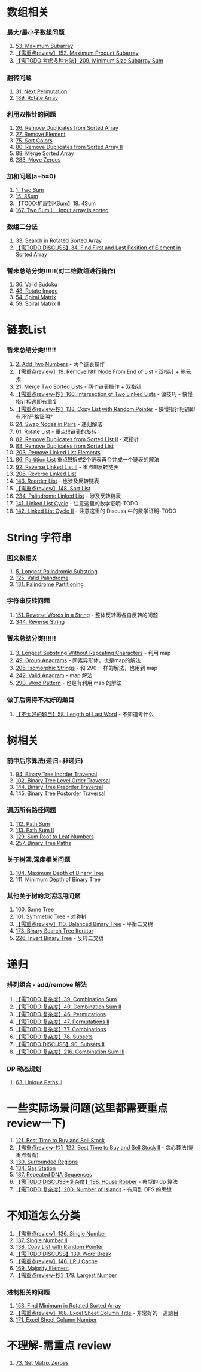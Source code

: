 # 数组相关

### 最大/最小子数组问题

1. [53. Maximum Subarray](https://github.com/MikasaLevi/LeetCode/issues/29)
2. [【需重点review】152. Maximum Product Subarray](https://github.com/MikasaLevi/LeetCode/issues/31)
3. [【需TODO:考虑多种方法】209. Minimum Size Subarray Sum](https://github.com/MikasaLevi/LeetCode/issues/30)

### 翻转问题

1. [31. Next Permutation](https://github.com/MikasaLevi/LeetCode/issues/27)
2. [189. Rotate Array](https://github.com/MikasaLevi/LeetCode/issues/28)

### 利用双指针的问题

1. [26. Remove Duplicates from Sorted Array](https://github.com/MikasaLevi/LeetCode/issues/33)
2. [27. Remove Element](https://github.com/MikasaLevi/LeetCode/issues/32)
3. [75. Sort Colors](https://github.com/MikasaLevi/LeetCode/issues/36)
4. [80. Remove Duplicates from Sorted Array II](https://github.com/MikasaLevi/LeetCode/issues/34)
5. [88. Merge Sorted Array](https://github.com/MikasaLevi/LeetCode/issues/35)
6. [283. Move Zeroes](https://github.com/MikasaLevi/LeetCode/issues/37)

### 加和问题(a+b=0)

1. [1. Two Sum](https://github.com/MikasaLevi/LeetCode/issues/23)
2. [15. 3Sum](https://github.com/MikasaLevi/LeetCode/issues/25)
3. [【TODO:扩展到KSum】18. 4Sum](https://github.com/MikasaLevi/LeetCode/issues/26)
4. [167. Two Sum II - Input array is sorted](https://github.com/MikasaLevi/LeetCode/issues/24)

### 数组二分法

1. [33. Search in Rotated Sorted Array](https://github.com/MikasaLevi/LeetCode/issues/85)
2. [【需TODO:DISCUSS】34. Find First and Last Position of Element in Sorted Array](https://github.com/MikasaLevi/LeetCode/issues/86)

### 暂未总结分类!!!!!!(对二维数组进行操作)

1. [36. Valid Sudoku](https://github.com/MikasaLevi/LeetCode/issues/87)
2. [48. Rotate Image](https://github.com/MikasaLevi/LeetCode/issues/88)
3. [54. Spiral Matrix](https://github.com/MikasaLevi/LeetCode/issues/89)
4. [59. Spiral Matrix II](https://github.com/MikasaLevi/LeetCode/issues/90)

# 链表List

### 暂未总结分类!!!!!!

1. [2. Add Two Numbers](https://github.com/MikasaLevi/LeetCode/issues/38) - 两个链表操作
2. [【需重点review】19. Remove Nth Node From End of List](https://github.com/MikasaLevi/LeetCode/issues/41) - 双指针 + 删元素
3. [21. Merge Two Sorted Lists](https://github.com/MikasaLevi/LeetCode/issues/39) - 两个链表操作 + 双指针
4. [【需重点review-抄】160. Intersection of Two Linked Lists](https://github.com/MikasaLevi/LeetCode/issues/40) - 偏技巧 - 快慢指针相遇即有重复
5. [【需重点review-抄】138. Copy List with Random Pointer](https://github.com/MikasaLevi/LeetCode/issues/48) - 快慢指针相遇即有环?严格证明?
5. [24. Swap Nodes in Pairs](https://github.com/MikasaLevi/LeetCode/issues/42) - 递归解法
6. [61. Rotate List](https://github.com/MikasaLevi/LeetCode/issues/43) - 重点!!!链表的旋转
7. [82. Remove Duplicates from Sorted List II](https://github.com/MikasaLevi/LeetCode/issues/45) - 双指针
8. [83. Remove Duplicates from Sorted List](https://github.com/MikasaLevi/LeetCode/issues/44)
9. [203. Remove Linked List Elements](https://github.com/MikasaLevi/LeetCode/issues/51)
9. [86. Partition List](https://github.com/MikasaLevi/LeetCode/issues/46) 重点!!!拆成2个链表再合并成一个链表的解法
10. [92. Reverse Linked List II](https://github.com/MikasaLevi/LeetCode/issues/47) - 重点!!!反转链表
11. [206. Reverse Linked List](https://github.com/MikasaLevi/LeetCode/issues/52)
11. [143. Reorder List](https://github.com/MikasaLevi/LeetCode/issues/49) - 也涉及反转链表
12. [【需重点review】148. Sort List](https://github.com/MikasaLevi/LeetCode/issues/50) 
13. [234. Palindrome Linked List](https://github.com/MikasaLevi/LeetCode/issues/53) - 涉及反转链表
14. [141. Linked List Cycle](https://github.com/MikasaLevi/LeetCode/issues/76) - 注意这里的数学证明-TODO
15. [142. Linked List Cycle II](https://github.com/MikasaLevi/LeetCode/issues/77) - 注意这里的 Discuss 中的数学证明-TODO

# String 字符串

### 回文数相关

1. [5. Longest Palindromic Substring](https://github.com/MikasaLevi/LeetCode/issues/55)
2. [125. Valid Palindrome](https://github.com/MikasaLevi/LeetCode/issues/54)
3. [131. Palindrome Partitioning](https://github.com/MikasaLevi/LeetCode/issues/83)

### 字符串反转问题

1. [151. Reverse Words in a String](https://github.com/MikasaLevi/LeetCode/issues/56) - 整体反转再各自反转的问题
2. [344. Reverse String](https://github.com/MikasaLevi/LeetCode/issues/57)

### 暂未总结分类!!!!!!

1. [3. Longest Substring Without Repeating Characters](https://github.com/MikasaLevi/LeetCode/issues/58) - 利用 map
2. [49. Group Anagrams](https://github.com/MikasaLevi/LeetCode/issues/62) - 同素异形体，也是map的解法
2. [205. Isomorphic Strings](https://github.com/MikasaLevi/LeetCode/issues/60) - 和 290 一样的解法，也用到 map 
3. [242. Valid Anagram](https://github.com/MikasaLevi/LeetCode/issues/61) - map 解法
4. [290. Word Pattern](https://github.com/MikasaLevi/LeetCode/issues/59) - 也是有利用 map 的解法

### 做了后觉得不太好的题目

1. [【不太好的题目】58. Length of Last Word](https://leetcode.com/problems/length-of-last-word/submissions/) - 不知道考什么

# 树相关

### 前中后序算法(递归+非递归)

1. [94. Binary Tree Inorder Traversal](https://github.com/MikasaLevi/LeetCode/issues/2)
2. [102. Binary Tree Level Order Traversal](https://github.com/MikasaLevi/LeetCode/issues/4)
3. [144. Binary Tree Preorder Traversal](https://github.com/MikasaLevi/LeetCode/issues/1)
4. [145. Binary Tree Postorder Traversal](https://github.com/MikasaLevi/LeetCode/issues/3)

### 遍历所有路径问题

1. [112. Path Sum](https://github.com/MikasaLevi/LeetCode/issues/6)
2. [113. Path Sum II](https://github.com/MikasaLevi/LeetCode/issues/7)
3. [129. Sum Root to Leaf Numbers](https://github.com/MikasaLevi/LeetCode/issues/8)
4. [257. Binary Tree Paths](https://github.com/MikasaLevi/LeetCode/issues/5)

### 关于树深,深度相关问题

1. [104. Maximum Depth of Binary Tree](https://github.com/MikasaLevi/LeetCode/issues/9)
2. [111. Minimum Depth of Binary Tree](https://github.com/MikasaLevi/LeetCode/issues/10)

### 其他关于树的灵活运用问题

1. [100. Same Tree](https://github.com/MikasaLevi/LeetCode/issues/14)
2. [101. Symmetric Tree](https://github.com/MikasaLevi/LeetCode/issues/12) - 对称树
3. [【需重点review】110. Balanced Binary Tree](https://github.com/MikasaLevi/LeetCode/issues/13) - 平衡二叉树
4. [173. Binary Search Tree Iterator](https://github.com/MikasaLevi/LeetCode/issues/70)
5. [226. Invert Binary Tree](https://github.com/MikasaLevi/LeetCode/issues/11) - 反转二叉树

# 递归

### 排列组合 - add/remove 解法

1. [【需TODO:复杂度】39. Combination Sum](https://github.com/MikasaLevi/LeetCode/issues/18)
2. [【需TODO:复杂度】40. Combination Sum II](https://github.com/MikasaLevi/LeetCode/issues/19)
3. [【需TODO:复杂度】46. Permutations](https://github.com/MikasaLevi/LeetCode/issues/21) 
4. [【需TODO:复杂度】47. Permutations II](https://github.com/MikasaLevi/LeetCode/issues/22) 
5. [【需TODO:复杂度】77. Combinations](https://github.com/MikasaLevi/LeetCode/issues/17)
6. [【需TODO:复杂度】78. Subsets](https://github.com/MikasaLevi/LeetCode/issues/15)
7. [【需TODO:DISCUSS】90. Subsets II](https://github.com/MikasaLevi/LeetCode/issues/16)
9. [【需TODO:复杂度】216. Combination Sum III](https://github.com/MikasaLevi/LeetCode/issues/20)

### DP 动态规划

1. [63. Unique Paths II](https://github.com/MikasaLevi/LeetCode/issues/91) 

# 一些实际场景问题(这里都需要重点review一下)

1. [121. Best Time to Buy and Sell Stock](https://github.com/MikasaLevi/LeetCode/issues/66)
2. [【需重点review-抄】122. Best Time to Buy and Sell Stock II](https://github.com/MikasaLevi/LeetCode/issues/67) - 贪心算法(需重点看看)
3. [130. Surrounded Regions](https://github.com/MikasaLevi/LeetCode/issues/84)
4. [134. Gas Station](https://github.com/MikasaLevi/LeetCode/issues/82)
5. [187. Repeated DNA Sequences](https://github.com/MikasaLevi/LeetCode/issues/68)
6. [【需TODO:DISCUSS+复杂度】198. House Robber](https://github.com/MikasaLevi/LeetCode/issues/65) - 典型的 dp 算法
7. [【需TODO:复杂度】200. Number of Islands](https://github.com/MikasaLevi/LeetCode/issues/64) - 有用到 DFS 的思想

# 不知道怎么分类

1. [【需重点review】136. Single Number](https://github.com/MikasaLevi/LeetCode/issues/80)
2. [137. Single Number II](https://github.com/MikasaLevi/LeetCode/issues/81)
3. [138. Copy List with Random Pointer](https://github.com/MikasaLevi/LeetCode/issues/79)
4. [【需TODO:DISCUSS】139. Word Break](https://github.com/MikasaLevi/LeetCode/issues/78)
5. [【需重点review】146. LRU Cache](https://github.com/MikasaLevi/LeetCode/issues/75)
6. [169. Majority Element](https://github.com/MikasaLevi/LeetCode/issues/73)
7. [【需重点review-抄】179. Largest Number](https://github.com/MikasaLevi/LeetCode/issues/69)

### 进制相关的问题

1. [153. Find Minimum in Rotated Sorted Array](https://github.com/MikasaLevi/LeetCode/issues/74)
2. [【需重点review】168. Excel Sheet Column Title](https://github.com/MikasaLevi/LeetCode/issues/72) - 非常好的一道题目
3. [171. Excel Sheet Column Number](https://github.com/MikasaLevi/LeetCode/issues/71)

# 不理解-需重点 review

1. [73. Set Matrix Zeroes](https://github.com/MikasaLevi/LeetCode/issues/92)
